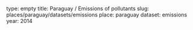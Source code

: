 type: empty
title: Paraguay / Emissions of pollutants
slug: places/paraguay/datasets/emissions
place: paraguay
dataset: emissions
year: 2014
